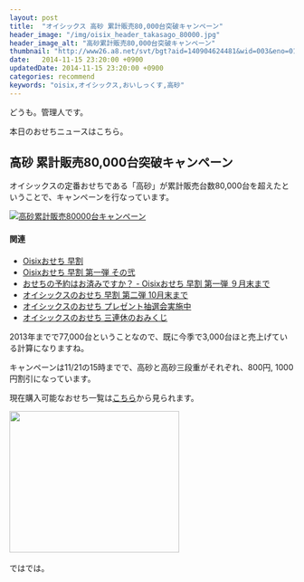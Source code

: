 ```yaml
---
layout: post
title:  "オイシックス 高砂 累計販売80,000台突破キャンペーン"
header_image: "/img/oisix_header_takasago_80000.jpg"
header_image_alt: "高砂累計販売80,000台突破キャンペーン"
thumbnail: "http://www26.a8.net/svt/bgt?aid=140904624481&wid=003&eno=01&mid=s00000000488020075000&mc=1"
date:   2014-11-15 23:20:00 +0900
updatedDate: 2014-11-15 23:20:00 +0900
categories: recommend
keywords: "oisix,オイシックス,おいしっくす,高砂"
---
```


どうも。管理人です。

本日のおせちニュースはこちら。

<!-- more -->

## 高砂 累計販売80,000台突破キャンペーン

オイシックスの定番おせちである「高砂」が累計販売台数80,000台を超えたということで、キャンペーンを行なっています。

<a href="http://px.a8.net/svt/ejp?a8mat=2BW2PC+7YDKAQ+3RK+3BLZFL&a8ejpredirect=http%3A%2F%2Fwww.oisix.com%2Fshop.gift--ostop06__html.htm" target="_blank">
<img border="0" alt="高砂累計販売80000台キャンペーン" src="https://oisix.hs.llnwd.net/e1/osechi2015/image/head-bnr_quiz.jpg"></a>

#### 関連
* [Oisixおせち 早割](/recommend/2014-09-04/oisix_hayawari/)
* [Oisixおせち 早割 第一弾 その弐](/recommend/2014-09-14/oisix_hayawari_02/)
* [おせちの予約はお済みですか？ - Oisixおせち 早割 第一弾 ９月末まで](/recommend/2014-09-26/oisix_hayawari_03/)
* [オイシックスのおせち 早割 第二弾 10月末まで](/recommend/2014-10-03/oisix_hayawari_04/)
* [オイシックスのおせち プレゼント抽選会実施中](/recommend/2014-10-12/oisix_hayawari_04/)
* [オイシックスのおせち 三連休のおみくじ](/recommend/2014-11-03/oisix/)

2013年までで77,000台ということなので、既に今季で3,000台ほと売上げている計算になりますね。

キャンペーンは11/21の15時までで、高砂と高砂三段重がそれぞれ、800円, 1000円割引になっています。

現在購入可能なおせち一覧は<a href="http://px.a8.net/svt/ejp?a8mat=2BW2PC+7YDKAQ+3RK+3BLZFL&a8ejpredirect=http%3A%2F%2Fwww.oisix.com%2Fshop.gift--ostop06__html.htm" target="_blank">こちら</a>から見られます。

<a href="http://px.a8.net/svt/ejp?a8mat=2BW2PC+7YDKAQ+3RK+3BLZFL&a8ejpredirect=http%3A%2F%2Fwww.oisix.com%2Fshop.gift--ostop06__html.htm" target="_blank">
<img border="0" width="300" height="250" alt="" src="http://www20.a8.net/svt/bgt?aid=140904624481&wid=003&eno=01&mid=s00000000488020090000&mc=1"></a>
<img border="0" width="1" height="1" src="http://www15.a8.net/0.gif?a8mat=2BW2PC+7YDKAQ+3RK+3BLZFL" alt="">

ではでは。